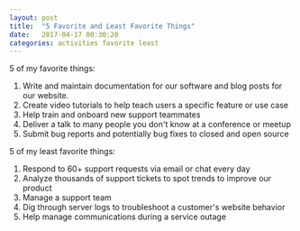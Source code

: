 ```yaml
---
layout: post
title:  "5 Favorite and Least Favorite Things"
date:   2017-04-17 00:30:20
categories: activities favorite least
---
```

5 of my favorite things:

1. Write and maintain documentation for our software and blog posts for our website.
2. Create video tutorials to help teach users a specific feature or use case
3. Help train and onboard new support teammates
4. Deliver a talk to many people you don't know at a conference or meetup
5. Submit bug reports and potentially bug fixes to closed and open source

5 of my least favorite things:

1. Respond to 60+ support requests via email or chat every day
2. Analyze thousands of support tickets to spot trends to improve our product
3. Manage a support team
4. Dig through server logs to troubleshoot a customer's website behavior
5. Help manage communications during a service outage
